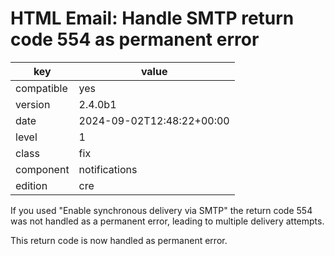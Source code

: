 [//]: # (werk v2)
# HTML Email: Handle SMTP return code 554 as permanent error

key        | value
---------- | ---
compatible | yes
version    | 2.4.0b1
date       | 2024-09-02T12:48:22+00:00
level      | 1
class      | fix
component  | notifications
edition    | cre

If you used "Enable synchronous delivery via SMTP" the return code 554 was not
handled as a permanent error, leading to multiple delivery attempts.

This return code is now handled as permanent error.